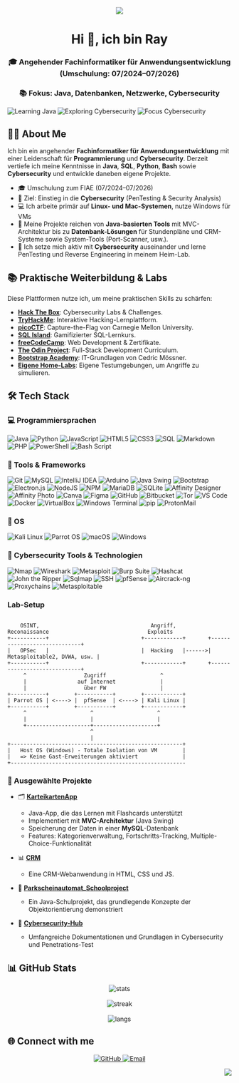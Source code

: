 <!-- Profil-README für bitRaybytes -->

<p align="center">
  <img src="https://capsule-render.vercel.app/api?type=waving&height=200&color=0a0a23&text=Hello%20World&fontAlign=50&fontAlignY=50&fontColor=00ff88&stroke=00ff88&strokeWidth=2&animation=blink" />  
</p>

<h1 align="center">Hi 👋, ich bin Ray</h1>
<h3 align="center">🎓 Angehender Fachinformatiker für Anwendungsentwicklung (Umschulung: 07/2024–07/2026)</h3>  
<h3 align="center">📚 Fokus: Java, Datenbanken, Netzwerke, Cybersecurity</h3>



![Learning Java](https://img.shields.io/badge/Learning-Java_OOP-blue?style=for-the-badge&logo=openjdk)
![Exploring Cybersecurity](https://img.shields.io/badge/Exploring-PenTesting-green?style=for-the-badge&logo=gnuprivacyguard)
![Focus Cybersecurity](https://img.shields.io/badge/Focus-Cybersecurity-red?style=for-the-badge&logo=chain)


## 👨‍💻 About Me

Ich bin ein angehender **Fachinformatiker für Anwendungsentwicklung** mit einer Leidenschaft für **Programmierung** und **Cybersecurity**. Derzeit vertiefe ich meine Kenntnisse in **Java**, **SQL**, **Python**, **Bash** sowie **Cybersecurity** und entwickle daneben eigene Projekte.

- 🎓 Umschulung zum FIAE (07/2024–07/2026)
- 🎯 Ziel: Einstieg in die **Cybersecurity** (PenTesting & Security Analysis)
- 💻 Ich arbeite primär auf **Linux- und Mac-Systemen**, nutze Windows für VMs
- 🚀 Meine Projekte reichen von **Java-basierten Tools** mit MVC-Architektur bis zu **Datenbank-Lösungen** für Stundenpläne und CRM-Systeme sowie System-Tools (Port-Scanner, usw.).
- 🔐 Ich setze mich aktiv mit **Cybersecurity** auseinander und lerne PenTesting und Reverse Engineering in meinem Heim-Lab.



## 📚 Praktische Weiterbildung & Labs

Diese Plattformen nutze ich, um meine praktischen Skills zu schärfen:

- **[Hack The Box](https://www.hackthebox.com/)**: Cybersecurity Labs & Challenges.
- **[TryHackMe](https://tryhackme.com/)**: Interaktive Hacking-Lernplattform.
- **[picoCTF](https://picoctf.org/)**: Capture-the-Flag von Carnegie Mellon University.
- **[SQL Island](https://sql-island.informatik.uni-kl.de/)**: Gamifizierter SQL-Lernkurs.
- **[freeCodeCamp](https://www.freecodecamp.org/)**: Web Development & Zertifikate.
- **[The Odin Project](https://www.theodinproject.com/)**: Full-Stack Development Curriculum.
- **[Bootstrap Academy](https://bootstrap.academy/)**: IT-Grundlagen von Cedric Mössner.
- **[Eigene Home-Labs](https://github.com/bitRaybytes/cybersecurity/tree/main/09-practice-labs)**: Eigene Testumgebungen, um Angriffe zu simulieren.



## 🛠️ Tech Stack

### 💻 Programmiersprachen
![Java](https://img.shields.io/badge/Java-ED8B00?style=for-the-badge&logo=java&logoColor=white)
![Python](https://img.shields.io/badge/Python-3776AB?style=for-the-badge&logo=python&logoColor=white)
![JavaScript](https://img.shields.io/badge/JavaScript-F7DF1E?style=for-the-badge&logo=javascript&logoColor=black)
![HTML5](https://img.shields.io/badge/HTML5-E34F26?style=for-the-badge&logo=html5&logoColor=white)
![CSS3](https://img.shields.io/badge/CSS3-1572B6?style=for-the-badge&logo=css3&logoColor=white)
![SQL](https://img.shields.io/badge/SQL-025E8C?style=for-the-badge&logo=postgresql&logoColor=white)
![Markdown](https://img.shields.io/badge/markdown-%23000000.svg?style=for-the-badge&logo=markdown&logoColor=white)
![PHP](https://img.shields.io/badge/php-%23777BB4.svg?style=for-the-badge&logo=php&logoColor=white) 
![PowerShell](https://img.shields.io/badge/PowerShell-%235391FE.svg?style=for-the-badge&logo=powershell&logoColor=white) 
![Bash Script](https://img.shields.io/badge/bash_script-%23121011.svg?style=for-the-badge&logo=gnu-bash&logoColor=white) 

### 🧰 Tools & Frameworks
![Git](https://img.shields.io/badge/Git-F05032?style=for-the-badge&logo=git&logoColor=white)
![MySQL](https://img.shields.io/badge/MySQL-4479A1?style=for-the-badge&logo=mysql&logoColor=white)
![IntelliJ IDEA](https://img.shields.io/badge/IntelliJ%20IDEA-000000?style=for-the-badge&logo=intellijidea&logoColor=white)
![Arduino](https://img.shields.io/badge/Arduino-00979D?style=for-the-badge&logo=arduino&logoColor=white)
![Java Swing](https://img.shields.io/badge/Java%20Swing-5382A1?style=for-the-badge&logo=coffeescript&logoColor=white)
![Bootstrap](https://img.shields.io/badge/Bootstrap-7952B3?style=for-the-badge&logo=bootstrap&logoColor=white)
![Electron.js](https://img.shields.io/badge/Electron-47848F?style=for-the-badge&logo=electron&logoColor=white)
![NodeJS](https://img.shields.io/badge/Node.js-339933?style=for-the-badge&logo=nodedotjs&logoColor=white)
![NPM](https://img.shields.io/badge/NPM-CB3837?style=for-the-badge&logo=npm&logoColor=white)
![MariaDB](https://img.shields.io/badge/MariaDB-003545?style=for-the-badge&logo=mariadb&logoColor=white)
![SQLite](https://img.shields.io/badge/SQLite-003B57?style=for-the-badge&logo=sqlite&logoColor=white)
![Affinity Designer](https://img.shields.io/badge/Affinity%20Designer-1B72BE?style=for-the-badge&logo=affinity-designer&logoColor=white)
![Affinity Photo](https://img.shields.io/badge/Affinity%20Photo-7E4DD2?style=for-the-badge&logo=affinity-photo&logoColor=white)
![Canva](https://img.shields.io/badge/Canva-00C4CC?style=for-the-badge&logo=canva&logoColor=white)
![Figma](https://img.shields.io/badge/Figma-F24E1E?style=for-the-badge&logo=figma&logoColor=white)
![GitHub](https://img.shields.io/badge/GitHub-181717?style=for-the-badge&logo=github&logoColor=white)
![Bitbucket](https://img.shields.io/badge/Bitbucket-0052CC?style=for-the-badge&logo=bitbucket&logoColor=white)
![Tor](https://img.shields.io/badge/Tor-7E4798?style=for-the-badge&logo=torproject&logoColor=white)
![VS Code](https://img.shields.io/badge/Visual%20Studio%20Code-007ACC?style=for-the-badge&logo=visualstudiocode&logoColor=white)
![Docker](https://img.shields.io/badge/Docker-2496ED?style=for-the-badge&logo=docker&logoColor=white)
![VirtualBox](https://img.shields.io/badge/VirtualBox-183A61?style=for-the-badge&logo=virtualbox&logoColor=white)
![Windows Terminal](https://img.shields.io/badge/Windows%20Terminal-4D4D4D?style=for-the-badge&logo=windowsterminal&logoColor=white)
![pip](https://img.shields.io/badge/Python-3776AB?style=for-the-badge&logo=pypi&logoColor=white)
![ProtonMail](https://img.shields.io/badge/ProtonMail-6D4AFF?style=for-the-badge&logo=protonmail&logoColor=white)

### 🧰 OS
![Kali Linux](https://img.shields.io/badge/Kali%20Linux-268BD2?style=for-the-badge&logo=kalilinux&logoColor=white)
![Parrot OS](https://img.shields.io/badge/Parrot%20OS-15E0BD?style=for-the-badge&logo=parrotsecurity&logoColor=black)
![macOS](https://img.shields.io/badge/macOS-000000?style=for-the-badge&logo=apple&logoColor=white) ![Windows](https://img.shields.io/badge/Windows-0078D6?style=for-the-badge&logo=windows&logoColor=white)


### 🔐 Cybersecurity Tools & Technologien

![Nmap](https://img.shields.io/badge/Nmap-7C7C7C?style=for-the-badge&logo=nmap&logoColor=white)
![Wireshark](https://img.shields.io/badge/Wireshark-005E94?style=for-the-badge&logo=wireshark&logoColor=white)
![Metasploit](https://img.shields.io/badge/Metasploit-39FF14?style=for-the-badge&logo=metasploit&logoColor=black)
![Burp Suite](https://img.shields.io/badge/Burp%20Suite-F24E1E?style=for-the-badge&logo=portswigger&logoColor=white)
![Hashcat](https://img.shields.io/badge/Hashcat-5C1C1C?style=for-the-badge&logo=hashcat&logoColor=white)
![John the Ripper](https://img.shields.io/badge/John%20the%20Ripper-000000?style=for-the-badge&logo=John-the-Ripper&logoColor=white)
![Sqlmap](https://img.shields.io/badge/Sqlmap-4096EE?style=for-the-badge&logo=sqlmap&logoColor=white)
![SSH](https://img.shields.io/badge/SSH-333333?style=for-the-badge&logo=openssh&logoColor=white)
![pfSense](https://img.shields.io/badge/pfSense-212B36?style=for-the-badge&logo=pfsense&logoColor=007DC3)
![Aircrack-ng](https://img.shields.io/badge/Aircrack-ng-34A8DB?style=for-the-badge&logo=aircrack-ng&logoColor=white)
![Proxychains](https://img.shields.io/badge/Proxychains-2E2E2E?style=for-the-badge&logo=torproject&logoColor=7E4798)
![Metasploitable](https://img.shields.io/badge/Metasploitable-1F1F1F?style=for-the-badge&logo=metasploit&logoColor=39FF14)


### Lab-Setup
```text

    OSINT,                                   Angriff,
Reconaissance                               Exploits
+-----------+                             +------------+       +-----------------------------+
|   OPSec   |                             |  Hacking   |------>| Metasploitable2, DVWA, usw. |
+-----------+                             +------------+       +-----------------------------+
     ^                  Zugriff                 ^
     |                auf Internet              |
     |                  über FW                 |
+-----------+        +-----------+        +------------+
| Parrot OS | <----> |  pfSense  | <----> | Kali Linux |
+-----------+        +-----------+        +------------+
     ^                    ^                    ^
     |                    |                    |
     +--------------------+--------------------+
                          ^
                          |
+------------------------------------------------------+
|   Host OS (Windows) - Totale Isolation von VM        |
|   => Keine Gast-Erweiterungen aktiviert              |
+-------------------------------------------------------

```




### 📂 Ausgewählte Projekte

- 🗂️ [**KarteikartenApp**](https://github.com/bitRaybytes/KarteikartenApp)
  - Java-App, die das Lernen mit Flashcards unterstützt
  - Implementiert mit **MVC-Architektur** (Java Swing)
  - Speicherung der Daten in einer **MySQL**-Datenbank
  - Features: Kategorienverwaltung, Fortschritts-Tracking, Multiple-Choice-Funktionalität

- 📊 [**CRM**](https://github.com/bitRaybytes/crm-projekt)
  - Eine CRM-Webanwendung in HTML, CSS und JS.

- 🏫 [**Parkscheinautomat_Schoolproject**](https://github.com/bitRaybytes/Parkscheinautomat_Schoolproject)
  - Ein Java-Schulprojekt, das grundlegende Konzepte der Objektorientierung demonstriert

- 🔐 [**Cybersecurity-Hub**](https://github.com/bitRaybytes/cybersecurity/)
  - Umfangreiche Dokumentationen und Grundlagen in Cybersecurity und Penetrations-Test



## 📊 GitHub Stats

<p align="center">
  <img src="https://github-readme-stats.vercel.app/api?username=bitRaybytes&show_icons=true&theme=tokyonight&hide_title=true&count_private=true&hide_border=true&card_width=400" alt="stats"/>
  <br><br>
  <img src="https://github-readme-streak-stats.herokuapp.com/?user=bitRaybytes&theme=tokyonight&hide_border=true&card_width=400" alt="streak" />
  <br><br>
  <img src="https://github-readme-stats.vercel.app/api/top-langs/?username=bitRaybytes&layout=compact&theme=tokyonight&hide_border=true&card_width=400" alt="langs" />
</p>



## 🌐 Connect with me

<p align="center">
  <a href="https://github.com/bitRaybytes" target="_blank">
    <img src="https://img.shields.io/badge/GitHub-100000?style=for-the-badge&logo=github&logoColor=white" alt="GitHub"/>
  </a>
  <a href="mailto:bitraybytes@proton.me" target="_blank">
    <img src="https://img.shields.io/badge/Email-D14836?style=for-the-badge&logo=gmail&logoColor=white" alt="Email"/>
  </a>
</p>

<p align="right"> 
  
  <img src="https://capsule-render.vercel.app/api?type=waving&height=130&color=1a1b27&fontAlign=50&fontAlignY=50&animation=blink&section=footer&reversal=false"/>
  
</p>
